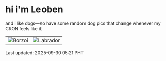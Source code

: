 # hi i'm Leoben

and i like dogs—so have some random dog pics that change whenever my CRON feels like it

|  |  |
|--------|----------|
| ![Borzoi](https://random-dog-vercel.vercel.app/api/random-borzoi?v=1759180915) | ![Labrador](https://random-dog-vercel.vercel.app/api/random-labrador?v=1759180915) |

Last updated: 2025-09-30 05:21 PHT
